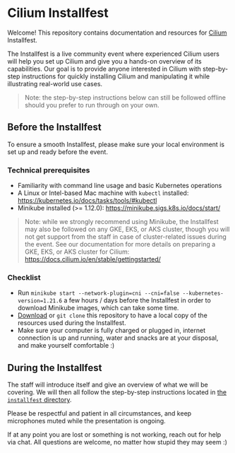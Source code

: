 # Cilium Installfest

Welcome! This repository contains documentation and resources for [Cilium](https://github.com/cilium/cilium) Installfest.

The Installfest is a live community event where experienced Cilium users will help you set up Cilium and give you a hands-on overview of its capabilities.
Our goal is to provide anyone interested in Cilium with step-by-step instructions for quickly installing Cilium and manipulating it while illustrating real-world use cases.

> Note: the step-by-step instructions below can still be followed offline should you prefer to run through on your own.

## Before the Installfest

To ensure a smooth Installfest, please make sure your local environment is set up and ready before the event.

### Technical prerequisites

- Familiarity with command line usage and basic Kubernetes operations
- A Linux or Intel-based Mac machine with `kubectl` installed: https://kubernetes.io/docs/tasks/tools/#kubectl
- Minikube installed (>= 1.12.0): https://minikube.sigs.k8s.io/docs/start/

> Note: while we strongly recommend using Minikube, the Installfest may also be followed on any GKE, EKS, or AKS cluster, though you will not get support from the staff in case of cluster-related issues during the event.
> See our documentation for more details on preparing a GKE, EKS, or AKS cluster for Cilium: https://docs.cilium.io/en/stable/gettingstarted/

### Checklist

- Run `minikube start --network-plugin=cni --cni=false --kubernetes-version=1.21.6` a few hours / days before the Installfest in order to download Minikube images, which can take some time.
- [Download](https://github.com/cilium/installfest/archive/refs/heads/main.zip) or `git clone` this repository to have a local copy of the resources used during the Installfest.
- Make sure your computer is fully charged or plugged in, internet connection is up and running, water and snacks are at your disposal, and make yourself comfortable :)

## During the Installfest

The staff will introduce itself and give an overview of what we will be covering.
We will then all follow the step-by-step instructions located in [the `installfest` directory](./installfest).

Please be respectful and patient in all circumstances, and keep microphones muted while the presentation is ongoing.

If at any point you are lost or something is not working, reach out for help via chat.
All questions are welcome, no matter how stupid they may seem :)
